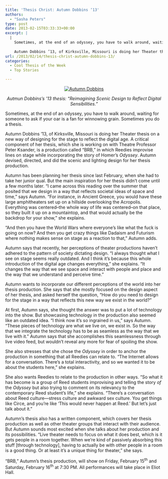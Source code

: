 ```yaml
---
title: 'Thesis Christ: Autumn Dobbins ‘13'
authors: 
  - "Sasha Peters"
type: post
date: 2013-02-15T03:33:33+00:00
excerpt: |
  |
    Sometimes, at the end of an odyssey, you have to walk around, waiting for someone to ask if your oar is a fan for winnowing grain. Sometimes you do a thesis. 
    
    Autumn Dobbins ’13, of Kirksville, Missouri is doing her Theater thesis on a new way of designing for the stage to reflect the digital age.
url: /2013/02/14/thesis-christ-autumn-dobbins-13/
categories:
  - Cool Thesis of the Week
  - Top Stories

---
```

<p style="text-align: center;">
  <a href="https://i0.wp.com/www.reedquest.org/wp-content/uploads/2013/02/Cool-Thesis-Color_web1.jpg"><img class="aligncenter size-full wp-image-2066" alt="Autumn Dobbins" src="https://i0.wp.com/www.reedquest.org/wp-content/uploads/2013/02/Cool-Thesis-Color_web1.jpg?resize=770%2C513" data-recalc-dims="1" /></a>
</p>

<p style="text-align: center;">
  <em>Autmun Dobbins&#8217;s &#8217;13 thesis: “Reimagining Scenic Design to Reflect Digital Sensibilities.”</em>
</p>

Sometimes, at the end of an odyssey, you have to walk around, waiting for someone to ask if your oar is a fan for winnowing grain. Sometimes you do a thesis.

Autumn Dobbins ’13, of Kirksville, Missouri is doing her Theater thesis on a new way of designing for the stage to reflect the digital age. A critical component of her thesis, which she is working on with Theatre Professor Peter Ksander, is a production called “BRB,” in which Reedies improvise lines on stage while incorporating the story of Homer’s _Odyssey_. Autumn devised, directed, and did the scenic and lighting design for her thesis production.

Autumn has been planning her thesis since last February, when she had to take her junior qual. But the main inspiration for her thesis didn’t come until a few months later. “I came across this reading over the summer that posited that we design in a way that reflects societal ideas of space and time,” says Autumn. “For instance, in Ancient Greece, you would have these large amphitheaters set up on a hillside overlooking the Acropolis. Everything was centered–the whole way of life was centered–on that place, so they built it up on a mountaintop, and that would actually be the backdrop for your show,” she explains.

“And then you have the World Wars where everyone’s like what the fuck is going on now? And then you get crazy things like Dadaism and Futurism where nothing makes sense on stage as a reaction to that,” Autumn adds.

Autumn says that recently, her perceptions of theater productions haven’t adhered to the pattern of society dictating design. “I always thought what I see on stage seems really outdated. And I think it’s because this whole introduction of the digital age changes everything,” she explains. “It changes the way that we see space and interact with people and place and the way that we understand and perceive time.”

Autumn wants to incorporate our different perceptions of the world into her thesis production. She says that she mostly focused on the design aspect of her thesis, and asked herself the question, “How do you need to design for the stage in a way that reflects this new way we exist in the world?”

At first, Autumn says, she thought the answer was to put a lot of technology into the show. But showcasing technology in the production also seemed like an outdated idea. “I think now it’s so ingrained in us,” says Autumn. “These pieces of technology are what we live on, we exist in. So the way that we integrate the technology has to be as seamless as the way that we live with it.” Autumn says that she accomplishes this seamlessness through live video feed, but wouldn’t reveal any more for fear of spoiling the show.

She also stresses that she chose the _Odyssey_ in order to anchor the production in something that all Reedies can relate to. “The Internet allows for a conversation. There’s a total interactivity, and so we wanted it to be about the students here,” she explains.

She also wants Reedies to relate to the production in other ways. “So what it has become is a group of Reed students improvising and telling the story _of_ the _Odyssey_ but also trying to comment on its relevancy to the contemporary Reed student’s life,” she explains. “There’s a conversation about Reed culture—stress culture and awkward sex culture. You get things like Circe, and you’re like ‘This would never happen at Reed.’ But let’s just talk about it.”

Autumn’s thesis also has a written component, which covers her thesis production as well as other theater groups that interact with their audience. But Autumn sounds most excited when she talks about her production and its possibilities. “Live theater needs to focus on what it does best, which is it gets people in a room together. When we’re kind of passively absorbing this stuff [through technology], having to actually be with other people in a room is a good thing. Or at least it’s a unique thing for theater,” she says.

“BRB,” Autumn’s thesis production, will show on Friday, February 15<sup>th</sup> and Saturday, February 16<sup>th</sup> at 7:30 PM. All performances will take place in Eliot Hall.